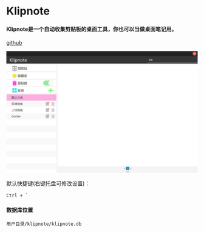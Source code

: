 # Klipnote

#### Klipnote是一个自动收集剪贴板的桌面工具，你也可以当做桌面笔记用。

[github](https://github.com/ysdxz207/klipnote)

![play](./doc/play.gif)


默认快捷键(右键托盘可修改设置)：

```
Ctrl + `
```

#### 数据库位置

`用户目录/klipnote/klipnote.db`